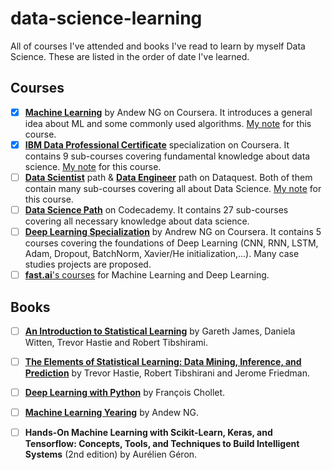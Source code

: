 # data-science-learning

All of courses I've attended and books I've read to learn by myself Data Science. These are listed in the order of date I've learned.

## Courses

- [x] [**Machine Learning**](https://www.coursera.org/learn/machine-learning) by Andew NG on Coursera. It introduces a general idea about ML and some commonly used algorithms. [My note](https://rawnote.dinhanhthi.com/tags#ml-coursera) for this course.
- [x] **[IBM Data Professional Certificate](https://www.coursera.org/specializations/ibm-data-science-professional-certificate)** specialization on Coursera. It contains 9 sub-courses covering fundamental knowledge about data science. [My note](https://rawnote.dinhanhthi.com/tags#ibm-data) for this course.
- [ ] **[Data Scientist](https://www.dataquest.io/path/data-scientist)** path & **[Data Engineer](https://www.dataquest.io/path/data-engineer/)** path on Dataquest. Both of them contain many sub-courses covering all about Data Science. [My note](https://rawnote.dinhanhthi.com/tags#dataquest) for this course.
- [ ] **[Data Science Path](https://www.codecademy.com/learn/paths/data-science)** on Codecademy. It contains 27 sub-courses covering all necessary knowledge about data science.
- [ ] **[Deep Learning Specialization](https://www.coursera.org/specializations/deep-learning)** by Andrew NG on Coursera. It contains 5 courses covering the foundations of Deep Learning (CNN, RNN, LSTM, Adam, Dropout, BatchNorm, Xavier/He initialization,...). Many case studies projects are proposed.
- [ ] [**fast.ai**'s courses](https://www.fast.ai/) for Machine Learning and Deep Learning.

## Books

- [ ] **[An Introduction to Statistical Learning](https://www-bcf.usc.edu/~gareth/ISL/)** by Gareth James, Daniela Witten, Trevor Hastie and Robert Tibshirami.
- [ ] **[The Elements of Statistical Learning: Data Mining, Inference, and Prediction](http://web.stanford.edu/~hastie/ElemStatLearn/)** by Trevor Hastie, Robert Tibshirani and Jerome Friedman.
- [ ] **[Deep Learning with Python](https://www.manning.com/books/deep-learning-with-python)** by François Chollet.
- [ ] **[Machine Learning Yearing](https://www.deeplearning.ai/machine-learning-yearning/)** by Andew NG.
- [ ] **Hands-On Machine Learning with Scikit-Learn, Keras, and Tensorflow: Concepts, Tools, and Techniques to Build Intelligent Systems** (2nd edition) by Aurélien Géron.



